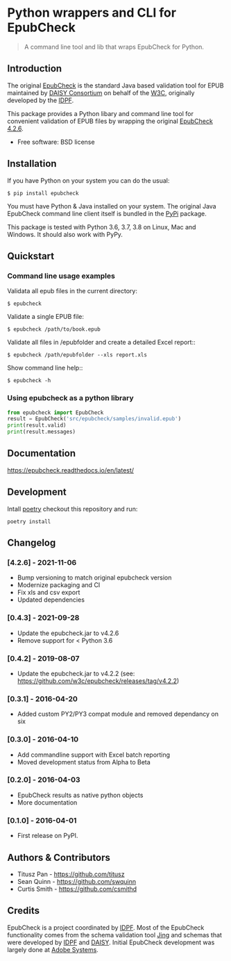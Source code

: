 # Python wrappers and CLI for EpubCheck

> A command line tool and lib that wraps EpubCheck for Python.


## Introduction

The original [EpubCheck](https://github.com/w3c/epubcheck) is the standard
Java based validation tool for EPUB maintained by
[DAISY Consortium](https://daisy.org/) on behalf of the
[W3C](https://www.w3.org/publishing/epubcheck_fundraising), originally
developed by the [IDPF](http://idpf.org/).

This package provides a Python libary and command line tool for convenient
validation of  EPUB files by wrapping the original
[EpubCheck 4.2.6](https://github.com/w3c/epubcheck/releases/tag/v4.2.6).

* Free software: BSD license

## Installation

If you have Python on your system you can do the usual:

    $ pip install epubcheck


You must have Python & Java installed on your system. The original Java
EpubCheck command line client itself is bundled in the
[PyPi](https://pypi.org/project/epubcheck/) package.

This package is tested with Python 3.6, 3.7, 3.8 on Linux, Mac and Windows.
It should also work with PyPy.

## Quickstart


### Command line usage examples

Validata all epub files in the current directory:

    $ epubcheck

Validate a single EPUB file:

    $ epubcheck /path/to/book.epub

Validate all files in /epubfolder and create a detailed Excel report::

    $ epubcheck /path/epubfolder --xls report.xls

Show command line help::

    $ epubcheck -h


### Using epubcheck as a python library


```python
from epubcheck import EpubCheck
result = EpubCheck('src/epubcheck/samples/invalid.epub')
print(result.valid)
print(result.messages)
```

## Documentation
https://epubcheck.readthedocs.io/en/latest/

## Development

Intall [poetry](https://pypi.org/project/poetry/) checkout this repository and run:

    poetry install


## Changelog

### [4.2.6] - 2021-11-06
- Bump versioning to match original epubcheck version
- Modernize packaging and CI
- Fix xls and csv export
- Updated dependencies

### [0.4.3] - 2021-09-28
- Update the epubcheck.jar to v4.2.6
- Remove support for < Python 3.6

### [0.4.2] - 2019-08-07
- Update the epubcheck.jar to v4.2.2 (see: https://github.com/w3c/epubcheck/releases/tag/v4.2.2)

### [0.3.1] - 2016-04-20
- Added custom PY2/PY3 compat module and removed dependancy on six

### [0.3.0] - 2016-04-10
- Add commandline support with Excel batch reporting
- Moved development status from Alpha to Beta

### [0.2.0] - 2016-04-03
- EpubCheck results as native python objects
- More documentation

### [0.1.0] - 2016-04-01
-  First release on PyPI.


## Authors & Contributors
- Titusz Pan - https://github.com/titusz
- Sean Quinn - https://github.com/swquinn
- Curtis Smith - https://github.com/csmithd

## Credits

EpubCheck is a project coordinated by [IDPF](http://idpf.org/). Most of the
EpubCheck functionality comes from the schema validation tool
[Jing](https://relaxng.org/jclark/jing.html) and schemas that
were developed by [IDPF](http://idpf.org/) and
[DAISY](https://daisy.org/). Initial EpubCheck development was largely
done at [Adobe Systems](https://www.adobe.com/).
